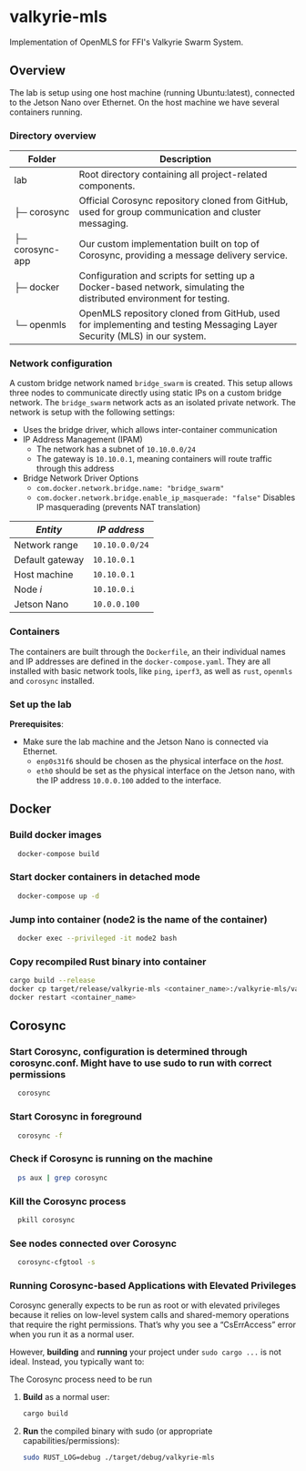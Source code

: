# valkyrie-mls
Implementation of OpenMLS for FFI's Valkyrie Swarm System.


## Overview 
The lab is setup using one host machine (running Ubuntu:latest), connected to the Jetson Nano over Ethernet. On the host machine we have several containers running.

### Directory overview
| Folder         | Description |
|---------------|------------------------------------------------------------|
| lab           | Root directory containing all project-related components. |
| ├─ corosync   | Official Corosync repository cloned from GitHub, used for group communication and cluster messaging. |
| ├─ corosync-app | Our custom implementation built on top of Corosync, providing a message delivery service. |
| ├─ docker     | Configuration and scripts for setting up a Docker-based network, simulating the distributed environment for testing. |
| └─ openmls    | OpenMLS repository cloned from GitHub, used for implementing and testing Messaging Layer Security (MLS) in our system. |




### Network configuration
A custom bridge network named `bridge_swarm` is created. This setup allows three nodes to communicate directly using static IPs on a custom bridge network. The `bridge_swarm` network acts as an isolated private network. The network is setup with the following settings: 
- Uses the bridge driver, which allows inter-container communication
- IP Address Management (IPAM)
	- The network has a subnet of `10.10.0.0/24`
	- The gateway is `10.10.0.1`, meaning containers will route traffic through this address 
- Bridge Network Driver Options 
	- `com.docker.network.bridge.name: "bridge_swarm"`
	- `com.docker.network.bridge.enable_ip_masquerade: "false"` Disables IP masquerading (prevents NAT translation)



| *Entity*       | *IP address*  |
| --------------- | ------------- |
| Network range   | `10.10.0.0/24` |
| Default gateway | `10.10.0.1`    |
| Host machine    | `10.10.0.1`    |
| Node *i*        | `10.10.0.i`    |
| Jetson Nano     | `10.0.0.100`  |

### Containers
The containers are built through the `Dockerfile`, an their individual names and IP addresses are defined in the `docker-compose.yaml`. They are all installed with basic network tools, like `ping`, `iperf3`, as well as `rust`, `openmls` and `corosync` installed. 

### Set up the lab
**Prerequisites**:
- Make sure the lab machine and the Jetson Nano is connected via Ethernet. 
	- `enp0s31f6` should be chosen as the physical interface on the *host*.
	- `eth0` should be set as the physical interface on the Jetson nano, with the IP address `10.0.0.100` added to the interface.
 

## Docker 
### Build docker images 
 ```bash
   docker-compose build 
   ```

### Start docker containers in detached mode  
 ```bash
   docker-compose up -d
   ```

### Jump into container (node2 is the name of the container) 
 ```bash
   docker exec --privileged -it node2 bash
   ```

### Copy recompiled Rust binary into container
 ```bash
cargo build --release
docker cp target/release/valkyrie-mls <container_name>:/valkyrie-mls/valkyrie-mls
docker restart <container_name>
   ```



## Corosync
### Start Corosync, configuration is determined through corosync.conf. Might have to use sudo to run with correct permissions  
 ```bash
   corosync
   ```

### Start Corosync in foreground 
 ```bash
   corosync -f
   ```


### Check if Corosync is running on the machine 
 ```bash
   ps aux | grep corosync
   ```

### Kill the Corosync process 
 ```bash
   pkill corosync
   ```

### See nodes connected over Corosync 
 ```bash
   corosync-cfgtool -s 
   ```




### Running Corosync-based Applications with Elevated Privileges
Corosync generally expects to be run as root or with elevated privileges because it relies on low-level system calls and shared-memory operations that require the right permissions. That’s why you see a “CsErrAccess” error when you run it as a normal user.

However, **building** and **running** your project under `sudo cargo ...` is not ideal. Instead, you typically want to:

The Corosync process need to be run 


1. **Build** as a normal user:

   ```bash
   cargo build
   ```

2. **Run** the compiled binary with sudo (or appropriate capabilities/permissions):
   ```bash
   sudo RUST_LOG=debug ./target/debug/valkyrie-mls
   ```
